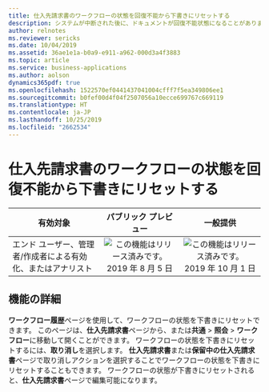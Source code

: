 ```yaml
---
title: 仕入先請求書のワークフローの状態を回復不能から下書きにリセットする
description: システムが中断された後に、ドキュメントが回復不能状態になることがあります。 ユーザーは、サポートに連絡して支援を依頼しなくても、自分でドキュメントの状態を下書きにリセットできます。
author: relnotes
ms.reviewer: sericks
ms.date: 10/04/2019
ms.assetid: 36ae1e1a-b0a9-e911-a962-000d3a4f3883
ms.topic: article
ms.service: business-applications
ms.author: aolson
dynamics365pdf: true
ms.openlocfilehash: 1522570ef0441437041004cfff7f5ea349806ee1
ms.sourcegitcommit: b0fef00d4f04f2507056a10ecce699767c669119
ms.translationtype: HT
ms.contentlocale: ja-JP
ms.lasthandoff: 10/25/2019
ms.locfileid: "2662534"
---
```

# <a name="reset-workflow-status-for-vendor-invoices-from-unrecoverable-to-draft"></a>仕入先請求書のワークフローの状態を回復不能から下書きにリセットする


| 有効対象    |  パブリック プレビュー | 一般提供 | 
| ---------- | :----------: |:----------: |
|エンド ユーザー、管理者/作成者による有効化、またはアナリスト|![この機能はリリース済みです。](/dynamics365-release-plan/media/green-checkmark.png "この機能はリリース済みです。") 2019 年 8 月 5 日| ![この機能はリリース済みです。](/dynamics365-release-plan/media/green-checkmark.png "この機能はリリース済みです。") 2019 年 10 月 1 日|






## <a name="feature-details"></a>機能の詳細
<!--feature detail start -->
**ワークフロー履歴**ページを使用して、ワークフローの状態を下書きにリセットできます。 このページは、**仕入先請求書**ページから、または**共通** > **照会** > **ワークフロー**に移動して開くことができます。 ワークフローの状態を下書きにリセットするには、**取り消し**を選択します。 **仕入先請求書**または**保留中の仕入先請求書**ページで取り消しアクションを選択することでワークフローの状態を下書きにリセットすることもできます。 ワークフローの状態が下書きにリセットされると、**仕入先請求書**ページで編集可能になります。
<!--feature detail end -->



